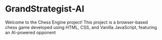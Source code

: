 # GrandStrategist-AI

Welcome to the Chess Engine project! This project is a browser-based chess game developed using HTML, CSS, and Vanilla JavaScript, featuring an AI-powered opponent